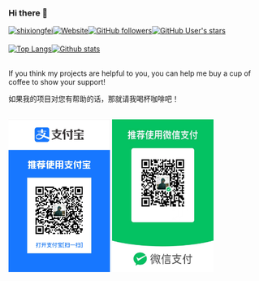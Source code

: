 ### Hi there 👋

<div style="display: flex">
  <a href="https://github.com/shixiongfei">
    <img src="https://komarev.com/ghpvc/?username=shixiongfei" alt="shixiongfei" />
  </a>

  <a href="https://github.com/shixiongfei">
    <img src="https://img.shields.io/website?url=https%3A%2F%2Fshixiongfei.com" alt="Website">
  </a>

  <a href="https://github.com/shixiongfei">
    <img src="https://img.shields.io/github/followers/shixiongfei" alt="GitHub followers">
  </a>

  <a href="https://github.com/shixiongfei">
    <img src="https://img.shields.io/github/stars/shixiongfei" alt="GitHub User's stars">
  </a>
</div>

<br />

<div style="display: flex">
  <a href="https://github.com/shixiongfei">
    <img align="center" src="https://github-readme-stats.vercel.app/api/top-langs/?username=shixiongfei&layout=compact&langs_count=8&theme=default" alt="Top Langs" width="335" height="190" />
  </a>

  <a href="https://github.com/shixiongfei">
    <img align="center" src="https://github-readme-stats.vercel.app/api?username=shixiongfei&count_private=true&show_icons=true&theme=default" alt="Github stats" width="460" height="190" />
  </a>
</div>

<br />

<p>If you think my projects are helpful to you, you can help me buy a cup of coffee to show your support!</p>

<p>如果我的项目对您有帮助的话，那就请我喝杯咖啡吧！</p>

<br />

<div style="display: flex">
  <img src="/sponsors/alipay.png" width = "200" height="300" alt="Alipay" />
  &nbsp;
  <img src="/sponsors/weixin.jpeg" width = "200" height="300" alt="WeiXin" />
</div>
